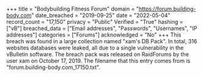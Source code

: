 +++
title = "Bodybuilding Fitness Forum"
domain = "https://forum.building-body.com"
date_breached = "2019-09-25"
date = "2022-05-04"
record_count = "17,150"
privacy = "Public"
Verified = "True"
hashing = ["vB"]
breached_data = ["Email addresses", "Passwords", "Usernames", "IP addresses"]
categories = ["Forums"]
acknowledged = "No"
+++
This breach was found in a large collection named "xam's DB Pack". In total, 316 websites databases were leaked, all due to a single vulnerability in the vBulletin software. The breach pack was released on RaidForums by the user xam on October 17, 2019. The filename that this entry comes from is "forum.building-body.com_17150.txt".
